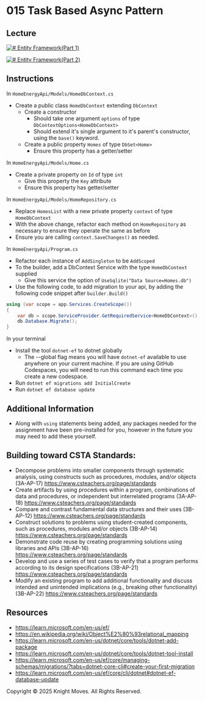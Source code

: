 # 015 Task Based Async Pattern

## Lecture

[![# Entity Framework(Part 1)](https://img.youtube.com/vi/xXRktgfaiJA/0.jpg)](https://www.youtube.com/watch?v=xXRktgfaiJA)

[![# Entity Framework(Part 2)](https://img.youtube.com/vi/iYHDXCxVigo/0.jpg)](https://www.youtube.com/watch?v=iYHDXCxVigo)

## Instructions

In `HomeEnergyApi/Models/HomeDbContext.cs`
- Create a public class `HomeDbContext` extending `DbContext`
    - Create a constructor
        - Should take one argument `options` of type `DbContextOptions<HomeDbContext>`
        - Should extend it's single argument to it's parent's constructor, using the `base()` keyword.
    - Create a public property `Homes` of type `DbSet<Home>`
        - Ensure this property has a getter/setter

In `HomeEnergyApi/Models/Home.cs`
- Create a private property on `Id` of type `int`
    - Give this property the `Key` attribute
    - Ensure this property has getter/setter

In `HomeEnergyApi/Models/HomeRepository.cs`
- Replace `HomesList` with a new private property `context` of type `HomeDbContext`
- With the above change, refactor each method on `HomeRepository` as necessary to ensure they operate the same as before
- Ensure you are calling `context.SaveChanges()` as needed.

In `HomeEnergyApi/Program.cs`
- Refactor each instance of `AddSingleton` to be `AddScoped`
- To the builder, add a DbContext Service with the type `HomeDbContext` supplied
    - Give this service the option of `UseSqlite("Data Source=Homes.db")` 
- Use the following code, to add migration to your api, by adding the following code snippet after `builder.Build()`
``` cs
using (var scope = app.Services.CreateScope())
{
    var db = scope.ServiceProvider.GetRequiredService<HomeDbContext>();
    db.Database.Migrate();
}
```

In your terminal
- Install the tool `dotnet-ef` to dotnet globally
    - The --global flag means you will have `dotnet-ef` available to use anywhere on your current machine. If you are using GitHub Codespaces, you will need to run this command each time you create a new codespace.
- Run `dotnet ef migrations add InitialCreate`
- Run `dotnet ef database update`
    
## Additional Information
- Along with `using` statements being added, any packages needed for the assignment have been pre-installed for you, however in the future you may need to add these yourself.

## Building toward CSTA Standards:
- Decompose problems into smaller components through systematic analysis, using constructs such as procedures, modules, and/or objects (3A-AP-17) https://www.csteachers.org/page/standards
- Create artifacts by using procedures within a program, combinations of data and procedures, or independent but interrelated programs (3A-AP-18) https://www.csteachers.org/page/standards
- Compare and contrast fundamental data structures and their uses (3B-AP-12) https://www.csteachers.org/page/standards
- Construct solutions to problems using student-created components, such as procedures, modules and/or objects (3B-AP-14) https://www.csteachers.org/page/standards
- Demonstrate code reuse by creating programming solutions using libraries and APIs (3B-AP-16) https://www.csteachers.org/page/standards
- Develop and use a series of test cases to verify that a program performs according to its design specifications (3B-AP-21) https://www.csteachers.org/page/standards
- Modify an existing program to add additional functionality and discuss intended and unintended implications (e.g., breaking other functionality) (3B-AP-22) https://www.csteachers.org/page/standards

## Resources
- https://learn.microsoft.com/en-us/ef/
- https://en.wikipedia.org/wiki/Object%E2%80%93relational_mapping
- https://learn.microsoft.com/en-us/dotnet/core/tools/dotnet-add-package
- https://learn.microsoft.com/en-us/dotnet/core/tools/dotnet-tool-install
- https://learn.microsoft.com/en-us/ef/core/managing-schemas/migrations/?tabs=dotnet-core-cli#create-your-first-migration
- https://learn.microsoft.com/en-us/ef/core/cli/dotnet#dotnet-ef-database-update

Copyright &copy; 2025 Knight Moves. All Rights Reserved.
